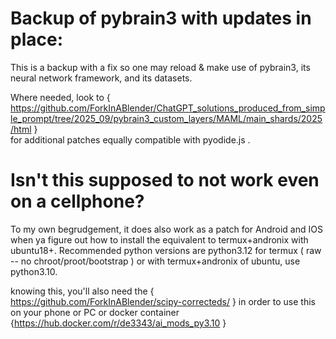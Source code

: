 # Backup of pybrain3 with updates in place:

This is a backup with a fix so one may reload & make use of pybrain3, its neural network framework, and its datasets.

Where needed, look to { https://github.com/ForkInABlender/ChatGPT_solutions_produced_from_simple_prompt/tree/2025_09/pybrain3_custom_layers/MAML/main_shards/2025/html }<br>
 for additional patches equally compatible with pyodide.js .

# Isn't this supposed to not work even on a cellphone?

To my own begrudgement, it does also work as a patch for Android and IOS when ya figure out how to install the equivalent to termux+andronix with ubuntu18+.
Recommended python versions are python3.12 for termux ( raw -- no chroot/proot/bootstrap )  or with termux+andronix of ubuntu, use python3.10.

knowing this, you'll also need the { https://github.com/ForkInABlender/scipy-correcteds/ } in order to use this on your phone or PC or docker container {https://hub.docker.com/r/de3343/ai_mods_py3.10 }
